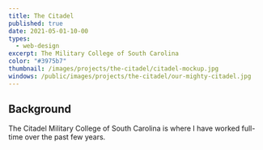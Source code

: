 ```yaml
---
title: The Citadel
published: true
date: 2021-05-01-10-00
types:
  - web-design
excerpt: The Military College of South Carolina
color: "#3975b7"
thumbnail: /images/projects/the-citadel/citadel-mockup.jpg
windows: /public/images/projects/the-citadel/our-mighty-citadel.jpg
---
```

## Background

The Citadel Military College of South Carolina is where I have worked full-time over the past few years.
